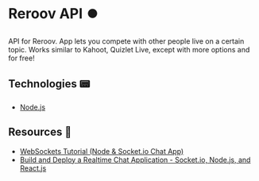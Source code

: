 # Reroov API ⏺️

API for Reroov. App lets you compete with other people live on a certain topic. Works similar to Kahoot, Quizlet Live, except with more options and for free!

## Technologies 📟

-   [Node.js](https://nodejs.org/en/)

## Resources 🥬

-   [WebSockets Tutorial (Node & Socket.io Chat App)](https://www.youtube.com/playlist?list=PL4cUxeGkcC9i4V-_ZVwLmOusj8YAUhj_9)
-   [Build and Deploy a Realtime Chat Application - Socket.io, Node.js, and React.js](https://www.youtube.com/watch?v=ZwFA3YMfkoc)
